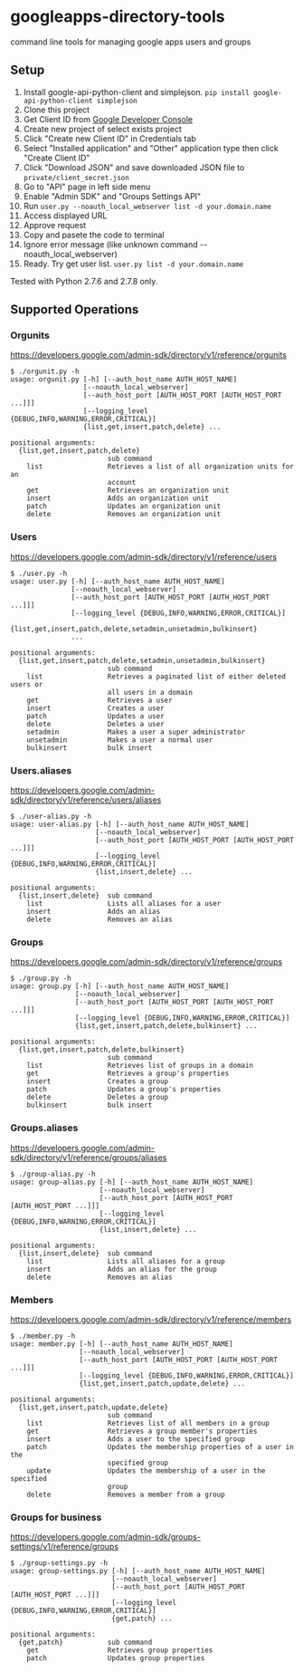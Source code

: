 googleapps-directory-tools
==========================

command line tools for managing google apps users and groups

## Setup

1. Install google-api-python-client and simplejson. `pip install google-api-python-client simplejson`
2. Clone this project
3. Get Client ID from [Google Developer Console](https://console.developers.google.com/)
  1. Create new project of select exists project
  2. Click "Create new Client ID" in Credentials tab
  3. Select "Installed application" and "Other" application type then click "Create Client ID"
  4. Click "Download JSON" and save downloaded JSON file to `private/client_secret.json`
  5. Go to "API" page in left side menu
  6. Enable "Admin SDK" and "Groups Settings API"
4. Run `user.py --noauth_local_webserver list -d your.domain.name`
  1. Access displayed URL
  2. Approve request
  3. Copy and pasete the code to terminal
  4. Ignore error message (like unknown command --noauth_local_webserver)
5. Ready. Try get user list. `user.py list -d your.domain.name`

Tested with Python 2.7.6 and 2.7.8 only.

## Supported Operations

### Orgunits

https://developers.google.com/admin-sdk/directory/v1/reference/orgunits

```
$ ./orgunit.py -h
usage: orgunit.py [-h] [--auth_host_name AUTH_HOST_NAME]
                  [--noauth_local_webserver]
                  [--auth_host_port [AUTH_HOST_PORT [AUTH_HOST_PORT ...]]]
                  [--logging_level {DEBUG,INFO,WARNING,ERROR,CRITICAL}]
                  {list,get,insert,patch,delete} ...

positional arguments:
  {list,get,insert,patch,delete}
                        sub command
    list                Retrieves a list of all organization units for an
                        account
    get                 Retrieves an organization unit
    insert              Adds an organization unit
    patch               Updates an organization unit
    delete              Removes an organization unit
```

### Users

https://developers.google.com/admin-sdk/directory/v1/reference/users

```
$ ./user.py -h
usage: user.py [-h] [--auth_host_name AUTH_HOST_NAME]
               [--noauth_local_webserver]
               [--auth_host_port [AUTH_HOST_PORT [AUTH_HOST_PORT ...]]]
               [--logging_level {DEBUG,INFO,WARNING,ERROR,CRITICAL}]
               {list,get,insert,patch,delete,setadmin,unsetadmin,bulkinsert}
               ...

positional arguments:
  {list,get,insert,patch,delete,setadmin,unsetadmin,bulkinsert}
                        sub command
    list                Retrieves a paginated list of either deleted users or
                        all users in a domain
    get                 Retrieves a user
    insert              Creates a user
    patch               Updates a user
    delete              Deletes a user
    setadmin            Makes a user a super administrator
    unsetadmin          Makes a user a normal user
    bulkinsert          bulk insert
```

### Users.aliases

https://developers.google.com/admin-sdk/directory/v1/reference/users/aliases

```
$ ./user-alias.py -h
usage: user-alias.py [-h] [--auth_host_name AUTH_HOST_NAME]
                     [--noauth_local_webserver]
                     [--auth_host_port [AUTH_HOST_PORT [AUTH_HOST_PORT ...]]]
                     [--logging_level {DEBUG,INFO,WARNING,ERROR,CRITICAL}]
                     {list,insert,delete} ...

positional arguments:
  {list,insert,delete}  sub command
    list                Lists all aliases for a user
    insert              Adds an alias
    delete              Removes an alias
```

### Groups

https://developers.google.com/admin-sdk/directory/v1/reference/groups

```
$ ./group.py -h
usage: group.py [-h] [--auth_host_name AUTH_HOST_NAME]
                [--noauth_local_webserver]
                [--auth_host_port [AUTH_HOST_PORT [AUTH_HOST_PORT ...]]]
                [--logging_level {DEBUG,INFO,WARNING,ERROR,CRITICAL}]
                {list,get,insert,patch,delete,bulkinsert} ...

positional arguments:
  {list,get,insert,patch,delete,bulkinsert}
                        sub command
    list                Retrieves list of groups in a domain
    get                 Retrieves a group's properties
    insert              Creates a group
    patch               Updates a group's properties
    delete              Deletes a group
    bulkinsert          bulk insert
```

### Groups.aliases

https://developers.google.com/admin-sdk/directory/v1/reference/groups/aliases

```
$ ./group-alias.py -h
usage: group-alias.py [-h] [--auth_host_name AUTH_HOST_NAME]
                      [--noauth_local_webserver]
                      [--auth_host_port [AUTH_HOST_PORT [AUTH_HOST_PORT ...]]]
                      [--logging_level {DEBUG,INFO,WARNING,ERROR,CRITICAL}]
                      {list,insert,delete} ...

positional arguments:
  {list,insert,delete}  sub command
    list                Lists all aliases for a group
    insert              Adds an alias for the group
    delete              Removes an alias
```

### Members

https://developers.google.com/admin-sdk/directory/v1/reference/members

```
$ ./member.py -h
usage: member.py [-h] [--auth_host_name AUTH_HOST_NAME]
                 [--noauth_local_webserver]
                 [--auth_host_port [AUTH_HOST_PORT [AUTH_HOST_PORT ...]]]
                 [--logging_level {DEBUG,INFO,WARNING,ERROR,CRITICAL}]
                 {list,get,insert,patch,update,delete} ...

positional arguments:
  {list,get,insert,patch,update,delete}
                        sub command
    list                Retrieves list of all members in a group
    get                 Retrieves a group member's properties
    insert              Adds a user to the specified group
    patch               Updates the membership properties of a user in the
                        specified group
    update              Updates the membership of a user in the specified
                        group
    delete              Removes a member from a group
```

### Groups for business

https://developers.google.com/admin-sdk/groups-settings/v1/reference/groups

```
$ ./group-settings.py -h
usage: group-settings.py [-h] [--auth_host_name AUTH_HOST_NAME]
                         [--noauth_local_webserver]
                         [--auth_host_port [AUTH_HOST_PORT [AUTH_HOST_PORT ...]]]
                         [--logging_level {DEBUG,INFO,WARNING,ERROR,CRITICAL}]
                         {get,patch} ...

positional arguments:
  {get,patch}           sub command
    get                 Retrieves group properties
    patch               Updates group properties
```
